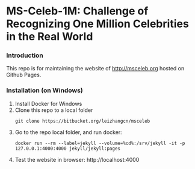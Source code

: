 # MS-Celeb-1M: Challenge of Recognizing One Million Celebrities in the Real World
### Introduction
This repo is for maintaining the website of http://msceleb.org hosted on Github Pages.  
### Installation (on Windows)
1. Install Docker for Windows  
2. Clone this repo to a local folder  
   ```
   git clone https://bitbucket.org/leizhangcn/msceleb
   ```
3. Go to the repo local folder, and run docker:  
   ```
   docker run --rm --label=jekyll --volume=%cd%:/srv/jekyll -it -p 127.0.0.1:4000:4000 jekyll/jekyll:pages
   ```
4. Test the website in browser: http://localhost:4000  
